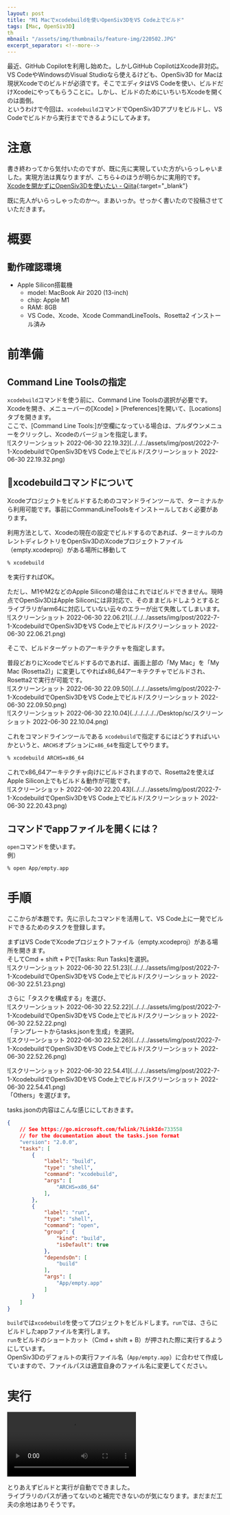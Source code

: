 ```yaml
---
layout: post
title: "M1 Macでxcodebuildを使いOpenSiv3DをVS Code上でビルド"
tags: [Mac, OpenSiv3D]
th
mbnail: "/assets/img/thumbnails/feature-img/220502.JPG"
excerpt_separator: <!--more-->
---
```


最近、GitHub Copilotを利用し始めた。しかしGitHub CopilotはXcode非対応。VS CodeやWindowsのVisual Studioなら使えるけども、OpenSiv3D for Macは現状Xcodeでのビルドが必須です。そこでエディタはVS Codeを使い、ビルドだけXcodeにやってもらうことに。しかし、ビルドのためにいちいちXcodeを開くのは面倒。  
というわけで今回は、``xcodebuild``コマンドでOpenSiv3Dアプリをビルドし、VS Codeでビルドから実行までできるようにしてみます。

<!--more-->  

# 注意

書き終わってから気付いたのですが、既に先に実現していた方がいらっしゃいました。実現方法は異なりますが、こちら↓のほうが明らかに実用的です。  
[Xcodeを開かずにOpenSiv3Dを使いたい - Qiita](https://qiita.com/makia/items/3188b08670f178104f6d){:target="_blank"}  

既に先人がいらっしゃったのか〜。まあいっか。せっかく書いたので投稿させていただきます。

# 概要

## 動作確認環境

- Apple Silicon搭載機
  - model: MacBook Air 2020 (13-inch)
  - chip: Apple M1
  - RAM: 8GB
  - VS Code、Xcode、Xcode CommandLineTools、Rosetta2 インストール済み

# 前準備

## Command Line Toolsの指定

``xcodebuild``コマンドを使う前に、Command Line Toolsの選択が必要です。Xcodeを開き、メニューバーの[Xcode] > [Preferences]を開いて、[Locations]タブを開きます。  
ここで、[Command Line Tools:]が空欄になっている場合は、プルダウンメニューをクリックし、Xcodeのバージョンを指定します。  
![スクリーンショット 2022-06-30 22.19.32](../../../assets/img/post/2022-7-1-XcodebuildでOpenSiv3DをVS Code上でビルド/スクリーンショット 2022-06-30 22.19.32.png)

## xcodebuildコマンドについて

Xcodeプロジェクトをビルドするためのコマンドラインツールで、ターミナルから利用可能です。事前にCommandLineToolsをインストールしておく必要があります。  

利用方法として、Xcodeの現在の設定でビルドするのであれば、ターミナルのカレントディレクトリをOpenSiv3DのXcodeプロジェクトファイル（empty.xcodeproj）がある場所に移動して

```zsh
% xcodebuild
```

を実行すればOK。  

ただし、M1やM2などのApple Siliconの場合はこれではビルドできません。現時点でOpenSiv3DはApple Siliconには非対応で、そのままビルドしようとするとライブラリがarm64に対応していない云々のエラーが出て失敗してしまいます。  
![スクリーンショット 2022-06-30 22.06.21](../../../assets/img/post/2022-7-1-XcodebuildでOpenSiv3DをVS Code上でビルド/スクリーンショット 2022-06-30 22.06.21.png)  

そこで、ビルドターゲットのアーキテクチャを指定します。  

普段どおりにXcodeでビルドするのであれば、画面上部の「My Mac」を「My Mac (Rosetta2)」に変更してやればx86_64アーキテクチャでビルドされ、Rosetta2で実行が可能です。  
![スクリーンショット 2022-06-30 22.09.50](../../../assets/img/post/2022-7-1-XcodebuildでOpenSiv3DをVS Code上でビルド/スクリーンショット 2022-06-30 22.09.50.png)  
![スクリーンショット 2022-06-30 22.10.04](../../../../../Desktop/sc/スクリーンショット 2022-06-30 22.10.04.png)  


これをコマンドラインツールである ``xcodebuild``で指定するにはどうすればいいかというと、``ARCHS``オプションに``x86_64``を指定してやります。  

```zsh
% xcodebuild ARCHS=x86_64
```

これでx86_64アーキテクチャ向けにビルドされますので、Rosetta2を使えばApple Silicon上でもビルド＆動作が可能です。  
![スクリーンショット 2022-06-30 22.20.43](../../../assets/img/post/2022-7-1-XcodebuildでOpenSiv3DをVS Code上でビルド/スクリーンショット 2022-06-30 22.20.43.png)

## コマンドでappファイルを開くには？

``open``コマンドを使います。  
例）

```zsh
% open App/empty.app
```



# 手順

ここからが本題です。先に示したコマンドを活用して、VS Code上に一発でビルドできるためのタスクを登録します。  

まずはVS CodeでXcodeプロジェクトファイル（empty.xcodeproj）がある場所を開きます。  
そしてCmd + shift + Pで[Tasks: Run Tasks]を選択。  
![スクリーンショット 2022-06-30 22.51.23](../../../assets/img/post/2022-7-1-XcodebuildでOpenSiv3DをVS Code上でビルド/スクリーンショット 2022-06-30 22.51.23.png)  

さらに「タスクを構成する」を選び、  
![スクリーンショット 2022-06-30 22.52.22](../../../assets/img/post/2022-7-1-XcodebuildでOpenSiv3DをVS Code上でビルド/スクリーンショット 2022-06-30 22.52.22.png)    
「テンプレートからtasks.jsonを生成」を選択。  
![スクリーンショット 2022-06-30 22.52.26](../../../assets/img/post/2022-7-1-XcodebuildでOpenSiv3DをVS Code上でビルド/スクリーンショット 2022-06-30 22.52.26.png)  

![スクリーンショット 2022-06-30 22.54.41](../../../assets/img/post/2022-7-1-XcodebuildでOpenSiv3DをVS Code上でビルド/スクリーンショット 2022-06-30 22.54.41.png)  
「Others」を選びます。  

tasks.jsonの内容はこんな感じにしておきます。  

```json
{
    // See https://go.microsoft.com/fwlink/?LinkId=733558
    // for the documentation about the tasks.json format
    "version": "2.0.0",
    "tasks": [
        {
            "label": "build",
            "type": "shell",
            "command": "xcodebuild",
            "args": [
                "ARCHS=x86_64"
            ],
        },
        {
            "label": "run",
            "type": "shell",
            "command": "open",
            "group": {
                "kind": "build",
                "isDefault": true
            },
            "dependsOn": [
                "build"
            ],
            "args": [
                "App/empty.app"
            ]
        }
    ]
}
```

``build``では``xcodebuild``を使ってプロジェクトをビルドします。``run``では、さらにビルドしたappファイルを実行します。  
``run``をビルドのショートカット（Cmd + shift + B）が押された際に実行するようにしています。  
OpenSiv3Dのデフォルトの実行ファイル名（``App/empty.app``）に合わせて作成していますので、ファイルパスは適宜自身のファイル名に変更してください。

# 実行

<video src="../../../assets/img/post/2022-7-1-XcodebuildでOpenSiv3DをVS Code上でビルド/画面収録-2022-06-30-23.02.02.mp4" controls></video>

とりあえずビルドと実行が自動でできました。  
ライブラリのパスが通ってないのと補完できないのが気になります。まだまだ工夫の余地はありそうです。
